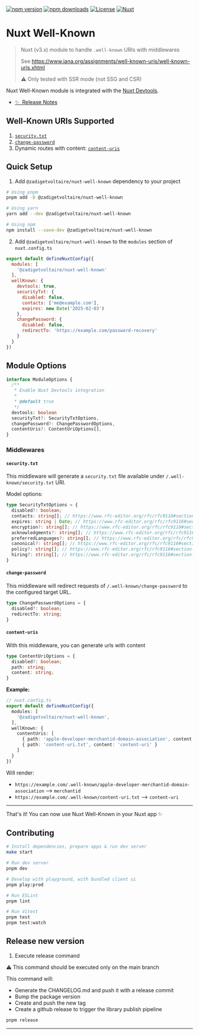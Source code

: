<!-- omit in toc -->

[![npm version][npm-version-src]][npm-version-href]
[![npm downloads][npm-downloads-src]][npm-downloads-href]
[![License][license-src]][license-href]
[![Nuxt][nuxt-src]][nuxt-href]

# Nuxt Well-Known

> Nuxt (v3.x) module to handle `.well-known` URIs with middlewares
>
> See https://www.iana.org/assignments/well-known-uris/well-known-uris.xhtml
>
> ⚠️ Only tested with SSR mode (not SSG and CSR)

Nuxt Well-Known module is integrated with the [Nuxt Devtools](https://github.com/nuxt/devtools).

- [✨ &nbsp;Release Notes](/CHANGELOG.md)

## Well-Known URIs Supported

1. [`security.txt`](#securitytxt)
2. [`change-password`](#change-password)
3. Dynamic routes with content: [`content-uris`](#content-uris)

## Quick Setup

1. Add `@zadigetvoltaire/nuxt-well-known` dependency to your project

```bash
# Using pnpm
pnpm add -D @zadigetvoltaire/nuxt-well-known

# Using yarn
yarn add --dev @zadigetvoltaire/nuxt-well-known

# Using npm
npm install --save-dev @zadigetvoltaire/nuxt-well-known
```

2. Add `@zadigetvoltaire/nuxt-well-known` to the `modules` section of `nuxt.config.ts`

```js
export default defineNuxtConfig({
  modules: [
    '@zadigetvoltaire/nuxt-well-known'
  ],
  wellKnown: {
    devtools: true,
    securityTxt: {
      disabled: false,
      contacts: ['me@example.com'],
      expires: new Date('2025-02-03')
    },
    changePassword: {
      disabled: false,
      redirectTo: 'https://example.com/password-recovery'
    }
  }
})
```

## Module Options

```ts
interface ModuleOptions {
  /**
   * Enable Nuxt Devtools integration
   *
   * @default true
   */
  devtools: boolean
  securityTxt?: SecurityTxtOptions,
  changePassword?: ChangePasswordOptions,
  contentUris?: ContentUriOptions[],
}
```

### Middlewares

#### `security.txt`

This middleware will generate a `security.txt` file available under `/.well-known/security.txt` URI.

Model options:

```ts
type SecurityTxtOptions = {
  disabled?: boolean;
  contacts: string[]; // https://www.rfc-editor.org/rfc/rfc9116#section-2.5.3
  expires: string | Date; // https://www.rfc-editor.org/rfc/rfc9116#section-2.5.5
  encryption?: string[]; // https://www.rfc-editor.org/rfc/rfc9116#section-2.5.4
  acknowledgments?: string[]; // https://www.rfc-editor.org/rfc/rfc9116#section-2.5.1
  preferredLanguages?: string[]; // https://www.rfc-editor.org/rfc/rfc9116#section-2.5.8
  canonical?: string[]; // https://www.rfc-editor.org/rfc/rfc9116#section-2.5.2
  policy?: string[]; // https://www.rfc-editor.org/rfc/rfc9116#section-2.5.7
  hiring?: string[]; // https://www.rfc-editor.org/rfc/rfc9116#section-2.5.6
}
```

#### `change-password`

This middleware will redirect requests of `/.well-known/change-password` to the configured target URL.

```ts
type ChangePasswordOptions = {
  disabled?: boolean;
  redirectTo: string;
}
```

#### `content-uris`

With this middleware, you can generate urls with content

```ts
type ContentUriOptions = {
  disabled?: boolean;
  path: string;
  content: string;
}
```

**Example:**

```ts
// nuxt.config.ts
export default defineNuxtConfig({
  modules: [
    '@zadigetvoltaire/nuxt-well-known',
  ],
  wellKnown: {
    contentUris: [
      { path: 'apple-developer-merchantid-domain-association', content: 'merchantid' },
      { path: 'content-uri.txt', content: 'content-uri' }
    ]
  }
})
```

Will render:

- `https://example.com/.well-known/apple-developer-merchantid-domain-association` --> `merchantid`
- `https://example.com/.well-known/content-uri.txt` --> `content-uri`

---

That's it! You can now use Nuxt Well-Known in your Nuxt app ✨

## Contributing

```bash
# Install dependencies, prepare apps & run dev server
make start

# Run dev server
pnpm dev

# Develop with playground, with bundled client ui
pnpm play:prod

# Run ESLint
pnpm lint

# Run Vitest
pnpm test
pnpm test:watch
```

## Release new version

1. Execute release command

⚠ This command should be executed only on the main branch

This command will:

- Generate the CHANGELOG.md and push it with a release commit
- Bump the package version
- Create and push the new tag
- Create a github release to trigger the library publish pipeline

```bash
pnpm release
```

---

<!-- Badges -->
[npm-version-src]: https://img.shields.io/npm/v/@zadigetvoltaire/nuxt-well-known/latest.svg?style=flat&colorA=18181B&colorB=28CF8D
[npm-version-href]: https://npmjs.com/package/@zadigetvoltaire/nuxt-well-known

[npm-downloads-src]: https://img.shields.io/npm/dm/@zadigetvoltaire/nuxt-well-known.svg?style=flat&colorA=18181B&colorB=28CF8D
[npm-downloads-href]: https://npmjs.com/package/@zadigetvoltaire/nuxt-well-known

[license-src]: https://img.shields.io/npm/l/@zadigetvoltaire/nuxt-well-known.svg?style=flat&colorA=18181B&colorB=28CF8D
[license-href]: https://npmjs.com/package/@zadigetvoltaire/nuxt-well-known

[nuxt-src]: https://img.shields.io/badge/Nuxt-18181B?logo=nuxt.js
[nuxt-href]: https://nuxt.com
